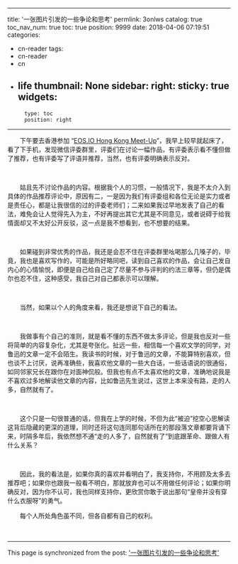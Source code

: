
---
title: '一张图片引发的一些争论和思考'
permlink: 3onlws
catalog: true
toc_nav_num: true
toc: true
position: 9999
date: 2018-04-06 07:19:51
categories:
- cn-reader
tags:
- cn-reader
- cn
- life
thumbnail: None
sidebar:
    right:
        sticky: true
widgets:
    -
        type: toc
        position: right
---


<html>
<p>　　下午要去香港参加 “<a href="https://www.eventbrite.com/e/eosio-hong-kong-meet-up-tickets-42667012182?aff=es2">EOS.IO Hong Kong Meet-Up</a>”，我早上较早就起床了，看了下手机，发现微信评委群里，评委们在讨论一幅作品，有评委表示看不懂但做了推荐，也有评委写了评语并推荐，当然，也有评委明确表示反对。</p>
<p><br></p>
<p>　　姑且先不讨论作品的内容。根据我个人的习惯，一般情况下，我是不太介入到具体的作品推荐评论中，原因有二，一是因为我们有评委组和各位无论是实力或者是责任心，都是让我很信的过的评委老师们；二来如果我过早地发表了自己的看法，难免会让人觉得先入为主，不好再提出其它尤其是不同意见，或者说碍于给我情面却又不太好公开反驳，这一点是我不想看到，也不想要的结果。</p>
<p><br></p>
<p>　　如果碰到非常优秀的作品，我还是会忍不住在评委群里吆喝那么几嗓子的，毕竟，我也是喜欢写作的，可能是所好略同吧，读到自己喜欢的作品，会让自己发自内心的心情愉悦，即便是自己给自己定了尽量不参与评判的约法三章等，但仍是偶尔也忍不住，这种感受，我自己对自己都表示可以理解。</p>
<p><br></p>
<p>　　当然，如果以个人的角度来看，我还是想说下自己的看法。</p>
<p><br></p>
<p>　　我做事有个自己的准则，就是看不懂的东西不做太多评论，但是我也反对一些将简单的内容复杂化，尤其是夸张化。扯远一些，相信每一个喜欢文学的同学，对鲁迅的文章一定不会陌生。我读书的时候，对于鲁迅的文章，不能算特别喜欢，但也谈不上讨厌，说再准确些，我喜欢他文章的一些大白话，一些话语说的很通俗，如同邻家兄长在跟你在对面神侃般。但我也有点不太喜欢他的文章，准确地说我是不喜欢过多地解读他文章的内容，比如鲁迅先生说过，这世上本来没有路，走的人多，自然就有了。</p>
<p><br></p>
<p>　　这个只是一句很普通的话，但我在上学的时候，不但为此“被迫”挖空心思解读这背后隐藏的更深的道理，同时还将这句连同那句话所在的那段落文章都要背诵下来，时隔多年后，我依然想不通“走的人多了，自然就有了”到底跟革命、跟做人有什么关系？</p>
<p><br></p>
<p>　　因此，我的看法是，如果你真的喜欢并看明白了，我支持你，不用顾及太多去推荐吧；如果你也跟我一般看不明白，那就放弃也可以不用做任何评论；如果你明确反对，因为你不认可，我也同样支持你，更欣赏你敢于说出那句“皇帝并没有穿什么衣服呀”的勇气。</p>
<p>　　每个人所处角色虽不同，但各自都有自己的权利。</p>
<p>　　</p>
</html>

- - -

This page is synchronized from the post: ['一张图片引发的一些争论和思考'](https://steemit.com/@rivalhw/3onlws)
